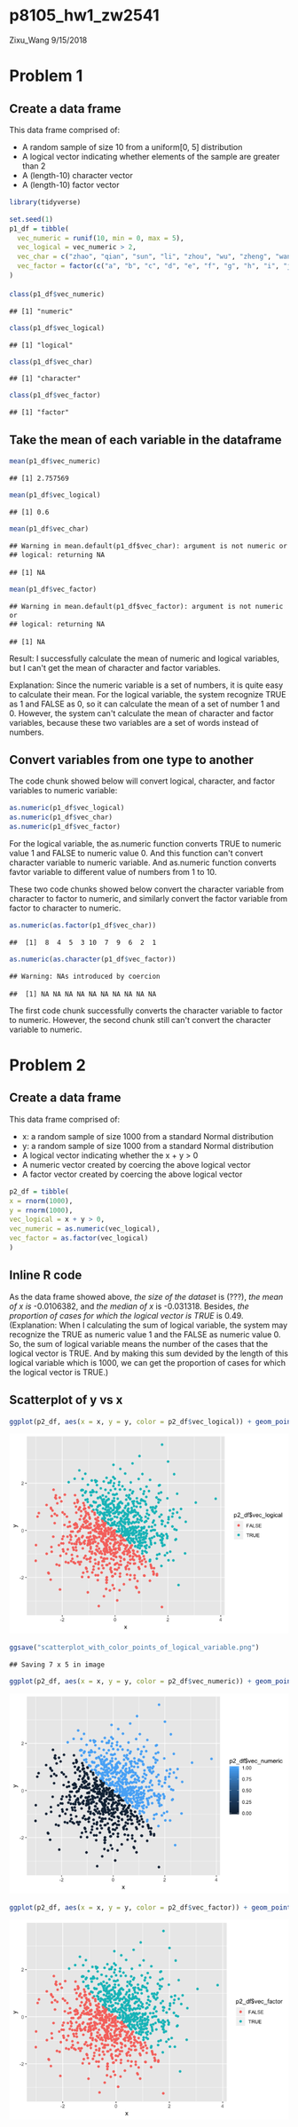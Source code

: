 p8105\_hw1\_zw2541
================
Zixu\_Wang
9/15/2018

Problem 1
=========

Create a data frame
-------------------

This data frame comprised of:

-   A random sample of size 10 from a uniform\[0, 5\] distribution
-   A logical vector indicating whether elements of the sample are greater than 2
-   A (length-10) character vector
-   A (length-10) factor vector

``` r
library(tidyverse)
```

``` r
set.seed(1)
p1_df = tibble(
  vec_numeric = runif(10, min = 0, max = 5),
  vec_logical = vec_numeric > 2,
  vec_char = c("zhao", "qian", "sun", "li", "zhou", "wu", "zheng", "wang", "feng", "chen"),
  vec_factor = factor(c("a", "b", "c", "d", "e", "f", "g", "h", "i", "j"))
)

class(p1_df$vec_numeric)
```

    ## [1] "numeric"

``` r
class(p1_df$vec_logical)
```

    ## [1] "logical"

``` r
class(p1_df$vec_char)
```

    ## [1] "character"

``` r
class(p1_df$vec_factor)
```

    ## [1] "factor"

Take the mean of each variable in the dataframe
-----------------------------------------------

``` r
mean(p1_df$vec_numeric)
```

    ## [1] 2.757569

``` r
mean(p1_df$vec_logical)
```

    ## [1] 0.6

``` r
mean(p1_df$vec_char)
```

    ## Warning in mean.default(p1_df$vec_char): argument is not numeric or
    ## logical: returning NA

    ## [1] NA

``` r
mean(p1_df$vec_factor)
```

    ## Warning in mean.default(p1_df$vec_factor): argument is not numeric or
    ## logical: returning NA

    ## [1] NA

Result: I successfully calculate the mean of numeric and logical variables, but I can't get the mean of character and factor variables.

Explanation: Since the numeric variable is a set of numbers, it is quite easy to calculate their mean. For the logical variable, the system recognize TRUE as 1 and FALSE as 0, so it can calculate the mean of a set of number 1 and 0. However, the system can't calculate the mean of character and factor variables, because these two variables are a set of words instead of numbers.

Convert variables from one type to another
------------------------------------------

The code chunk showed below will convert logical, character, and factor variables to numeric variable:

``` r
as.numeric(p1_df$vec_logical)
as.numeric(p1_df$vec_char)
as.numeric(p1_df$vec_factor)
```

For the logical variable, the as.numeric function converts TRUE to numeric value 1 and FALSE to numeric value 0. And this function can't convert character variable to numeric variable. And as.numeric function converts favtor variable to different value of numbers from 1 to 10.

These two code chunks showed below convert the character variable from character to factor to numeric, and similarly convert the factor variable from factor to character to numeric.

``` r
as.numeric(as.factor(p1_df$vec_char))
```

    ##  [1]  8  4  5  3 10  7  9  6  2  1

``` r
as.numeric(as.character(p1_df$vec_factor))
```

    ## Warning: NAs introduced by coercion

    ##  [1] NA NA NA NA NA NA NA NA NA NA

The first code chunk successfully converts the character variable to factor to numeric. However, the second chunk still can't convert the character variable to numeric.

Problem 2
=========

Create a data frame
-------------------

This data frame comprised of:

-   x: a random sample of size 1000 from a standard Normal distribution
-   y: a random sample of size 1000 from a standard Normal distribution
-   A logical vector indicating whether the x + y &gt; 0
-   A numeric vector created by coercing the above logical vector
-   A factor vector created by coercing the above logical vector

``` r
p2_df = tibble(
x = rnorm(1000),
y = rnorm(1000),
vec_logical = x + y > 0,
vec_numeric = as.numeric(vec_logical),
vec_factor = as.factor(vec_logical)
)
```

Inline R code
-------------

As the data frame showed above, *the size of the dataset* is (???), *the mean of x is* -0.0106382, and *the median of x* is -0.031318. Besides, *the proportion of cases for which the logical vector is TRUE* is 0.49. (Explanation: When I calculating the sum of logical variable, the system may recognize the TRUE as numeric value 1 and the FALSE as numeric value 0. So, the sum of logical variable means the number of the cases that the logical vector is TRUE. And by making this sum devided by the length of this logical variable which is 1000, we can get the proportion of cases for which the logical vector is TRUE.)

Scatterplot of y vs x
---------------------

``` r
ggplot(p2_df, aes(x = x, y = y, color = p2_df$vec_logical)) + geom_point()
```

![](p8105_hw1_zw2541_files/figure-markdown_github/Scatterplot-1.png)

``` r
ggsave("scatterplot_with_color_points_of_logical_variable.png")
```

    ## Saving 7 x 5 in image

``` r
ggplot(p2_df, aes(x = x, y = y, color = p2_df$vec_numeric)) + geom_point()
```

![](p8105_hw1_zw2541_files/figure-markdown_github/Scatterplot-2.png)

``` r
ggplot(p2_df, aes(x = x, y = y, color = p2_df$vec_factor)) + geom_point()
```

![](p8105_hw1_zw2541_files/figure-markdown_github/Scatterplot-3.png)
